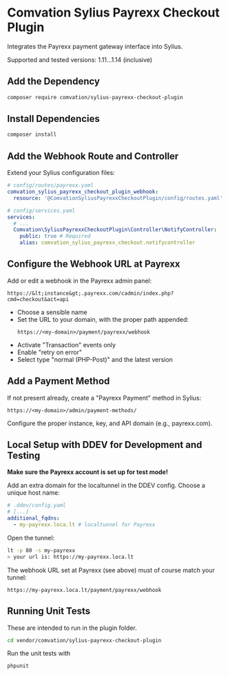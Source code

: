# Comvation Sylius Payrexx Checkout Plugin

Integrates the Payrexx payment gateway interface into Sylius.

Supported and tested versions: 1.11...1.14 (inclusive)

## Add the Dependency

```bash
composer require comvation/sylius-payrexx-checkout-plugin
```

## Install Dependencies

```bash
composer install
```

## Add the Webhook Route and Controller

Extend your Sylius configuration files:
```yaml
# config/routes/payrexx.yaml
comvation_sylius_payrexx_checkout_plugin_webhook:
  resource: '@ComvationSyliusPayrexxCheckoutPlugin/config/routes.yaml'
```
```yaml
# config/services.yaml
services:
  # ...
  Comvation\SyliusPayrexxCheckoutPlugin\Controller\NotifyController:
    public: true # Required
    alias: comvation_sylius_payrexx_checkout.notifycontroller
```

## Configure the Webhook URL at Payrexx

Add or edit a webhook in the Payrexx admin panel:
```
https://&lt;instance&gt;.payrexx.com/cadmin/index.php?cmd=checkout&act=api
```

* Choose a sensible name
* Set the URL to your domain, with the proper path appended:
  ```
  https://<my-domain>/payment/payrexx/webhook
  ```
* Activate "Transaction" events only
* Enable "retry on error"
* Select type "normal (PHP-Post)" and the latest version

## Add a Payment Method

If not present already, create a "Payrexx Payment" method in Sylius:
```
https://<my-domain>/admin/payment-methods/
```
Configure the proper instance, key, and API domain (e.g., payrexx.com).

## Local Setup with DDEV for Development and Testing

**Make sure the Payrexx account is set up for test mode!**

Add an extra domain for the localtunnel in the DDEV config.
Choose a unique host name:
```yaml
# .ddev/config.yaml
# [...]
additional_fqdns:
  - my-payrexx.loca.lt # localtunnel for Payrexx
```
Open the tunnel:
```bash
lt -p 80 -s my-payrexx
> your url is: https://my-payrexx.loca.lt
```
The webhook URL set at Payrexx (see above) must of course match your tunnel:
```
https://my-payrexx.loca.lt/payment/payrexx/webhook
```

## Running Unit Tests

These are intended to run in the plugin folder.
```bash
cd vendor/comvation/sylius-payrexx-checkout-plugin
```
Run the unit tests with
```bash
phpunit
```
